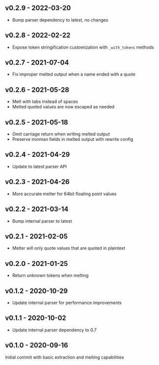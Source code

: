 ## v0.2.9 - 2022-03-20

- Bump parser dependency to latest, no changes

## v0.2.8 - 2022-02-22

- Expose token stringification customization with `_with_tokens` methods

## v0.2.7 - 2021-07-04

- Fix improper melted output when a name ended with a quote

## v0.2.6 - 2021-05-28

- Melt with tabs instead of spaces
- Melted quoted values are now escaped as needed

## v0.2.5 - 2021-05-18

- Omit carriage return when writing melted output
- Preserve ironman fields in melted output with rewrite config

## v0.2.4 - 2021-04-29

- Update to latest parser API

## v0.2.3 - 2021-04-26

- More accurate melter for 64bit floating point values

## v0.2.2 - 2021-03-14

- Bump internal parser to latest

## v0.2.1 - 2021-02-05

- Melter will only quote values that are quoted in plaintext

## v0.2.0 - 2021-01-25

- Return unknown tokens when melting

## v0.1.2 - 2020-10-29

* Update internal parser for performance improvements

## v0.1.1 - 2020-10-02

* Update internal parser dependency to 0.7

## v0.1.0 - 2020-09-16

Initial commit with basic extraction and melting capabilities
